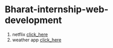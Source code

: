 # Bharat-internship-web-development

1. netflix [click_here](https://vigneshdeployment.github.io/netflix/)
2. weather app  [click_here](https://vigneshdeployment.github.io/weather/)

